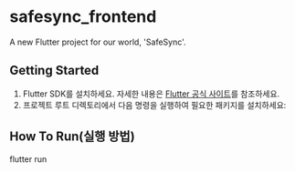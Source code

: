 # safesync_frontend

A new Flutter project for our world, 'SafeSync'.

## Getting Started
1. Flutter SDK를 설치하세요. 자세한 내용은 [Flutter 공식 사이트](https://flutter.dev/docs/get-started/install)를 참조하세요.
2. 프로젝트 루트 디렉토리에서 다음 명령을 실행하여 필요한 패키지를 설치하세요:

## How To Run(실행 방법)
flutter run
